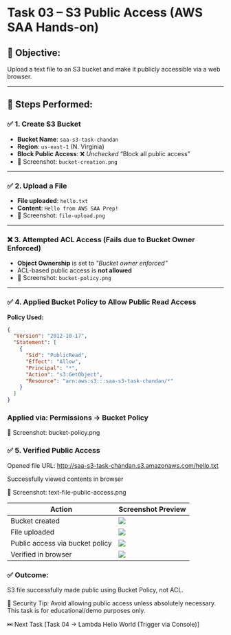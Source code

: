 # Task 03 – S3 Public Access (AWS SAA Hands-on)

## 🎯 Objective:
Upload a text file to an S3 bucket and make it publicly accessible via a web browser.

---

## 📌 Steps Performed:

### ✅ 1. Create S3 Bucket
- **Bucket Name**: `saa-s3-task-chandan`
- **Region**: `us-east-1` (N. Virginia)
- **Block Public Access**: ❌ *Unchecked* “Block all public access”
- 📸 Screenshot: `bucket-creation.png`

---

### ✅ 2. Upload a File
- **File uploaded**: `hello.txt`
- **Content**: `Hello from AWS SAA Prep!`
- 📸 Screenshot: `file-upload.png`

---

### ❌ 3. Attempted ACL Access (Fails due to Bucket Owner Enforced)
- **Object Ownership** is set to *"Bucket owner enforced"*
- ACL-based public access is **not allowed**
- 📸 Screenshot: `bucket-policy.png`

---

### ✅ 4. Applied Bucket Policy to Allow Public Read Access
**Policy Used:**
```json
{
  "Version": "2012-10-17",
  "Statement": [
    {
      "Sid": "PublicRead",
      "Effect": "Allow",
      "Principal": "*",
      "Action": "s3:GetObject",
      "Resource": "arn:aws:s3:::saa-s3-task-chandan/*"
    }
  ]
}
````
### Applied via: Permissions → Bucket Policy

📸 Screenshot: bucket-policy.png

### ✅ 5. Verified Public Access
Opened file URL:
http://saa-s3-task-chandan.s3.amazonaws.com/hello.txt

Successfully viewed contents in browser

📸 Screenshot: text-file-public-access.png

| Action                          | Screenshot Preview                 |
| ------------------------------- | ---------------------------------- |
| Bucket created                  | ![](./bucket-creation.png)         |
| File uploaded                   | ![](./file-upload.png)             |
| Public access via bucket policy | ![](./bucket-policy.png)           |
| Verified in browser             | ![](./text-file-public-access.png) |

### ✅ Outcome:
S3 file successfully made public using Bucket Policy, not ACL.

🔐 Security Tip:
Avoid allowing public access unless absolutely necessary.
This task is for educational/demo purposes only.

⏭️ Next Task
[Task 04 → Lambda Hello World (Trigger via Console)]
